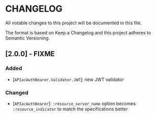 # CHANGELOG

All notable changes to this project will be documented in this file.

The format is based on Keep a Changelog and this project adheres to Semantic Versioning.

## [2.0.0] - FIXME

### Added

- [`APIacAuthBearer.Validator.JWT`]: new JWT validator

### Changed

- [`APIacAuthBearer`]: `:resource_server_name` option becomes `:resource_indicator` to
match the specifications better
